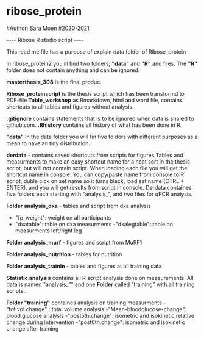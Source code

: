 # ribose_protein
#Author: Sara Moen
#2020-2021



---- Ribose R studio script ----

This read me file has a purpose of explain data folder of Ribose_protein


In ribose_protein2 you ill find two folders; **"data"** and **"R"** and files.
The **"R"** folder does not contain anything and can be ignored.

**masterthesis_308** is the final produc.

**Ribose_proteinscript** is the thesis script which has been transformd to PDF-file
**Table_workshop** as Rmarkdown, html and word file, contains shortcuts to all tables and figures without analysis.

**.gitignore** contains statements that is to be ignored when data is shared to github.com.
**.Rhistory** contains all history of what has been done in R. 

**"data"**
In the data folder you will fin five folders with different purposes as a mean to have an tidy distribution.

**derdata** - contains saved shortcuts from scripts for figures
Tables and measurments to make an easy shortcut name for a neat sort in the thesis script, but will not contain script. When loading each file you will get the shortcut name in console. You can copy/paste name from console to R script, duble cick on set name so it turns black, load set name (CTRL + ENTER), and you will get results from script in console.
Derdata containes five folders each starting with "analysis_", and two files for qPCR analysis.

**Folder analysis_dxa** - tables and script from dxa analysis
- "fp_weight": weight on all participants
- "dxatable": table on dxa measurments
-"dxalegtable": table on measurments left/right leg

**Folder analysis_murf** - figures and script from MuRF1 

**Folder analysis_nutrition** - tables for nutrition

**Folder analysis_trainin** - tables and figures at all training data



**Statistic analysis** contains all R script analysis done on measurements. All data is named "analysis_"" and one **Folder** called "training" with all training scripts..

**Folder "training"** containes analysis on training measurments
-"tot.vol.change" : total volume analysis
-"Mean-bloodglucose-change": blood glucose analysis
-"post5th.change": isometric and isokinetic relative change during intervention
-"post6th.change": isometric and isokinetic change after training




